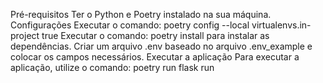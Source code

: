 Pré-requisitos
Ter o Python e Poetry instalado na sua máquina.
Configurações
Executar o comando: poetry config --local virtualenvs.in-project true
Executar o comando: poetry install para instalar as dependências.
Criar um arquivo .env baseado no arquivo .env_example e colocar os campos necessários.
Executar a aplicação
Para executar a aplicação, utilize o comando: poetry run flask run